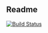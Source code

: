 ##  Readme

[![Build Status](https://travis-ci.org/AlexeyZvezdin/font-design-frontend.svg?branch=master)](https://travis-ci.org/AlexeyZvezdin/font-design-frontend)
